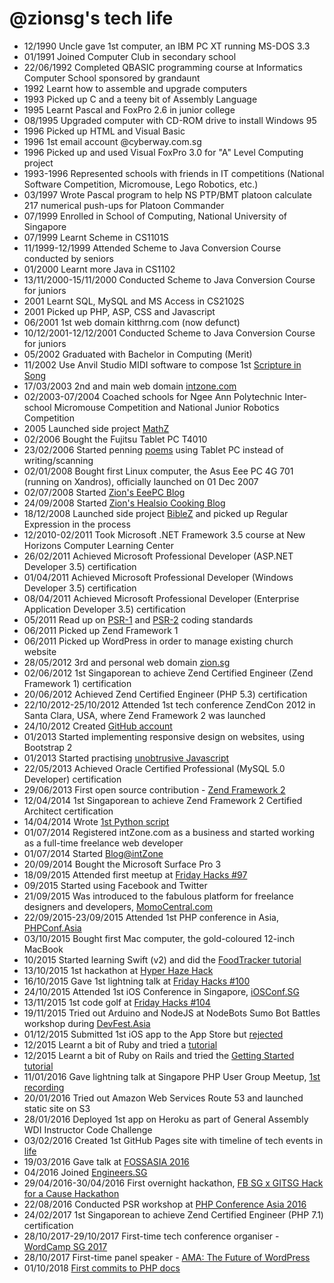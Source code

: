 @zionsg's tech life
===================

- 12/1990 Uncle gave 1st computer, an IBM PC XT running MS-DOS 3.3
- 01/1991 Joined Computer Club in secondary school
- 22/06/1992 Completed QBASIC programming course at Informatics Computer School sponsored by grandaunt
- 1992 Learnt how to assemble and upgrade computers
- 1993 Picked up C and a teeny bit of Assembly Language
- 1995 Learnt Pascal and FoxPro 2.6 in junior college
- 08/1995 Upgraded computer with CD-ROM drive to install Windows 95
- 1996 Picked up HTML and Visual Basic
- 1996 1st email account @cyberway.com.sg
- 1996 Picked up and used Visual FoxPro 3.0 for "A" Level Computing project
- 1993-1996 Represented schools with friends in IT competitions (National Software Competition, Micromouse, Lego Robotics, etc.)
- 03/1997 Wrote Pascal program to help NS PTP/BMT platoon calculate 217 numerical push-ups for Platoon Commander
- 07/1999 Enrolled in School of Computing, National University of Singapore
- 07/1999 Learnt Scheme in CS1101S
- 11/1999-12/1999 Attended Scheme to Java Conversion Course conducted by seniors
- 01/2000 Learnt more Java in CS1102
- 13/11/2000-15/11/2000 Conducted Scheme to Java Conversion Course for juniors
- 2001 Learnt SQL, MySQL and MS Access in CS2102S
- 2001 Picked up PHP, ASP, CSS and Javascript
- 06/2001 1st web domain kitthrng.com (now defunct)
- 10/12/2001-12/12/2001 Conducted Scheme to Java Conversion Course for juniors
- 05/2002 Graduated with Bachelor in Computing (Merit)
- 11/2002 Use Anvil Studio MIDI software to compose 1st [Scripture in Song](https://zion.sg/music)
- 17/03/2003 2nd and main web domain [intzone.com](https://intzone.com)
- 02/2003-07/2004 Coached schools for Ngee Ann Polytechnic Inter-school Micromouse Competition and National Junior Robotics Competition
- 2005 Launched side project [MathZ](https://intzone.com/MathZ)
- 02/2006 Bought the Fujitsu Tablet PC T4010
- 23/02/2006 Started penning [poems](https://zion.sg/poems) using Tablet PC instead of writing/scanning
- 02/01/2008 Bought first Linux computer, the Asus Eee PC 4G 701 (running on Xandros), officially launched on 01 Dec 2007
- 02/07/2008 Started [Zion's EeePC Blog](https://zion-eeepc.blogspot.sg)
- 24/09/2008 Started [Zion's Healsio Cooking Blog](https://zion-healsio.blogspot.sg)
- 18/12/2008 Launched side project [BibleZ](https://intzone.com/BibleZ) and picked up Regular Expression in the process
- 12/2010-02/2011 Took Microsoft .NET Framework 3.5 course at New Horizons Computer Learning Center
- 26/02/2011 Achieved Microsoft Professional Developer (ASP.NET Developer 3.5) certification
- 01/04/2011 Achieved Microsoft Professional Developer (Windows Developer 3.5) certification
- 08/04/2011 Achieved Microsoft Professional Developer (Enterprise Application Developer 3.5) certification
- 05/2011 Read up on [PSR-1](https://github.com/php-fig/fig-standards/blob/master/accepted/PSR-1-basic-coding-standard.md) and [PSR-2](https://github.com/php-fig/fig-standards/blob/master/accepted/PSR-2-coding-style-guide.md) coding standards
- 06/2011 Picked up Zend Framework 1
- 06/2011 Picked up WordPress in order to manage existing church website
- 28/05/2012 3rd and personal web domain [zion.sg](https://zion.sg)
- 02/06/2012 1st Singaporean to achieve Zend Certified Engineer (Zend Framework 1) certification
- 20/06/2012 Achieved Zend Certified Engineer (PHP 5.3) certification
- 22/10/2012-25/10/2012 Attended 1st tech conference ZendCon 2012 in Santa Clara, USA, where Zend Framework 2 was launched
- 24/10/2012 Created [GitHub account](https://github.com/zionsg)
- 01/2013 Started implementing responsive design on websites, using Bootstrap 2
- 01/2013 Started practising [unobtrusive Javascript](http://icant.co.uk/articles/seven-rules-of-unobtrusive-javascript)
- 22/05/2013 Achieved Oracle Certified Professional (MySQL 5.0 Developer) certification
- 29/06/2013 First open source contribution - [Zend Framework 2](https://github.com/zendframework/zendframework/pulls?q=author%3Azionsg)
- 12/04/2014 1st Singaporean to achieve Zend Framework 2 Certified Architect certification
- 14/04/2014 Wrote [1st Python script](https://github.com/zionsg/standalone-php-scripts/blob/master/CrawlSite/npp_convert_utf8.py)
- 01/07/2014 Registered intZone.com as a business and started working as a full-time freelance web developer
- 01/07/2014 Started [Blog@intZone](https://blog.intzone.com)
- 20/09/2014 Bought the Microsoft Surface Pro 3
- 18/09/2015 Attended first meetup at [Friday Hacks #97](https://nushackers.org/2015/09/friday-hacks-97-Sept-18/)
- 09/2015 Started using Facebook and Twitter
- 21/09/2015 Was introduced to the fabulous platform for freelance designers and developers, [MomoCentral.com](https://momocentral.com)
- 22/09/2015-23/09/2015 Attended 1st PHP conference in Asia, [PHPConf.Asia](https://phpconf.asia/)
- 03/10/2015 Bought first Mac computer, the gold-coloured 12-inch MacBook
- 10/2015 Started learning Swift (v2) and did the [FoodTracker tutorial](https://developer.apple.com/…/DevelopiOSAppsSwift/index.html)
- 13/10/2015 1st hackathon at [Hyper Haze Hack](http://www.hackathon.io/hyper-haze)
- 16/10/2015 Gave 1st lightning talk at [Friday Hacks #100](https://nushackers.org/2015/10/friday-hacks-100-Oct-16/)
- 24/10/2015 Attended 1st iOS Conference in Singapore, [iOSConf.SG](https://www.iosconf.sg/)
- 13/11/2015 1st code golf at [Friday Hacks #104](https://nushackers.org/2015/11/friday-hacks-104-Nov-13/)
- 19/11/2015 Tried out Arduino and NodeJS at NodeBots Sumo Bot Battles workshop during [DevFest.Asia](https://2015.devfest.asia/)
- 01/12/2015 Submitted 1st iOS app to the App Store but [rejected](https://intzone.com/web/blog/my-1st-app-part-1-creating-the-app/)
- 12/2015 Learnt a bit of Ruby and tried a [tutorial](http://tryruby.org/)
- 12/2015 Learnt a bit of Ruby on Rails and tried the [Getting Started tutorial](http://guides.rubyonrails.org/getting_started.html)
- 11/01/2016 Gave lightning talk at Singapore PHP User Group Meetup, [1st recording](https://engineers.sg/video/converting-dynamic-sites-to-static-singapore-php-user-group--481)
- 20/01/2016 Tried out Amazon Web Services Route 53 and launched static site on S3
- 28/01/2016 Deployed 1st app on Heroku as part of General Assembly WDI Instructor Code Challenge
- 03/02/2016 Created 1st GitHub Pages site with timeline of tech events in [life](https://zionsg.github.io/life/)
- 19/03/2016 Gave talk at [FOSSASIA 2016](https://2016.fossasia.org/)
- 04/2016 Joined [Engineers.SG](https://engineers.sg/)
- 29/04/2016-30/04/2016 First overnight hackathon, [FB SG x GITSG Hack for a Cause Hackathon](https://www.facebook.com/events/1510014309306287)
- 22/08/2016 Conducted PSR workshop at [PHP Conference Asia 2016](https://2016.phpconf.asia)
- 24/02/2017 1st Singaporean to achieve Zend Certified Engineer (PHP 7.1) certification
- 28/10/2017-29/10/2017 First-time tech conference organiser - [WordCamp SG 2017](https://2017.singapore.wordcamp.org/)
- 28/10/2017 First-time panel speaker - [AMA: The Future of WordPress](https://2017.singapore.wordcamp.org/session/ama-the-future-of-wordpress/)
- 01/10/2018 [First commits to PHP docs](https://github.com/salathe/phpdoc-en/search?q=zion&type=Commits)
